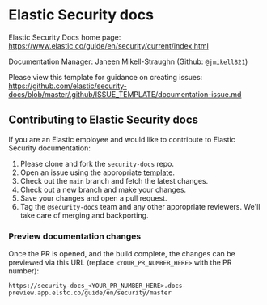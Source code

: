 # Elastic Security docs

Elastic Security Docs home page: https://www.elastic.co/guide/en/security/current/index.html

Documentation Manager: Janeen Mikell-Straughn (Github: `@jmikell821`)

Please view this template for guidance on creating issues: https://github.com/elastic/security-docs/blob/master/.github/ISSUE_TEMPLATE/documentation-issue.md

## Contributing to Elastic Security docs

If you are an Elastic employee and would like to contribute to Elastic Security documentation: 

1. Please clone and fork the `security-docs` repo. 
2. Open an issue using the appropriate [template](https://github.com/elastic/security-docs/tree/master/.github/ISSUE_TEMPLATE).
3. Check out the `main` branch and fetch the latest changes. 
4. Check out a new branch and make your changes. 
5. Save your changes and open a pull request. 
6. Tag the `@security-docs` team and any other appropriate reviewers. We'll take care of merging and backporting. 

### Preview documentation changes

Once the PR is opened, and the build complete, the changes can be previewed via this URL (replace `<YOUR_PR_NUMBER_HERE>` with the PR number):

```
https://security-docs_<YOUR_PR_NUMBER_HERE>.docs-preview.app.elstc.co/guide/en/security/master
```


